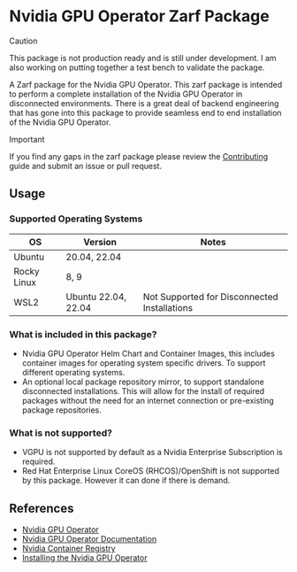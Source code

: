 # Nvidia GPU Operator Zarf Package

> [!CAUTION]
> This package is not production ready and is still under development. I am also working on putting together a test bench to validate the package.

A Zarf package for the Nvidia GPU Operator. This zarf package is intended to perform a complete installation of the Nvidia GPU Operator in disconnected environments. There is a great deal of backend engineering that has gone into this package to provide seamless end to end installation of the Nvidia GPU Operator.

> [!IMPORTANT]
> If you find any gaps in the zarf package please review the [Contributing](CONTRIBUTING.md) guide and submit an issue or pull request.

## Usage

### Supported Operating Systems

| OS          | Version             | Notes                                        |
| ----------- | ------------------- | -------------------------------------------- |
| Ubuntu      | 20.04, 22.04        |                                              |
| Rocky Linux | 8, 9                |                                              |
| WSL2        | Ubuntu 22.04, 22.04 | Not Supported for Disconnected Installations |

### What is included in this package?

- Nvidia GPU Operator Helm Chart and Container Images, this includes container images for operating system specific drivers. To support different operating systems.
- An optional local package repository mirror, to support standalone disconnected installations. This will allow for the install of required packages without the need for an internet connection or pre-existing package repositories.

### What is not supported?

- VGPU is not supported by default as a Nvidia Enterprise Subscription is required.
- Red Hat Enterprise Linux CoreOS (RHCOS)/OpenShift is not supported by this package. However it can done if there is demand.

## References

- [Nvidia GPU Operator](https://github.com/NVIDIA/gpu-operator)
- [Nvidia GPU Operator Documentation](https://docs.nvidia.com/datacenter/cloud-native/gpu-operator/latest/index.html)
- [Nvidia Container Registry](https://catalog.ngc.nvidia.com/containers)
- [Installing the Nvidia GPU Operator](https://docs.nvidia.com/datacenter/cloud-native/gpu-operator/latest/getting-started.html#chart-customization-options)
